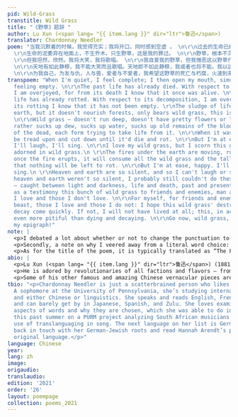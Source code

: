 ```yaml
---
pid: Wild-Grass
transtitle: Wild Grass
title: "《野草》题辞 "
author: Lu Xun (<span lang= "{{ item.lang }}" dir="ltr">鲁迅</span>)
translator: Chardonnay Needler
poem: "当我沉默着的时候，我觉得充实；我将开口，同时感到空虚 。 \n\r\n过去的生命已经死亡。我对于这死亡有大欢喜，因为我借此知道它曾经存活。死亡的生命已经朽腐。我对于这朽腐有大欢喜，因为我借此知道它还非空虚。
  \r\n生命的泥委弃在地面上，不生乔木，只生野草，这是我的罪过。 \n\r\n野草，根本不深，花叶不美，然而吸取露，吸取水，吸取陈死人的血和肉，各各夺取它的生存。当生存时，还是将遭践踏，将遭删刈，直至于死亡而朽腐。
  \r\n但我坦然，欣然。我将大笑，我将歌唱。 \n\r\n我自爱我的野草，但我憎恶这以野草作装饰的地面。 \n\r\n地火在地下运行，奔突；熔岩一旦喷出，将烧尽一切野草，以及乔木，于是并且无可朽腐。但我坦然，欣然。我将大笑，我将歌唱。
  \n\r\n天地有如此静穆，我不能大笑而且歌唱。天地即不如此静穆，我或者也将不能。我以这一丛野草，在明与暗，生与死，过去与未来之际，献于友与仇，人与兽，爱者与不爱者之前作证。
  \n\r\n为我自己，为友与仇，人与兽，爱者与不爱者，我希望这野草的死亡与朽腐，火速到来。要 不然，我先就未曾生存，这实在比死亡与朽腐更其不幸。 \r\n去罢，野草，连着我的题辞！"
transpoem: "When I'm quiet, I feel complete; I then open my mouth, simultaneously
  feeling empty. \n\r\nThe past life has already died. With respect to its death,
  I am overjoyed, for from its death I know that it once was alive. \n\r\nThis dead
  life has already rotted. With respect to its decomposition, I am overjoyed, as from
  its rotting I know that it has not been empty. \r\nThe sludge of life drips on the
  earth, but it doesn't nourish forests, only bears wild grass, this is my fault.
  \n\r\nWild grass — doesn't run deep, doesn't have pretty flowers or leaves, but
  rather sucks up dew, sucks up water, sucks up old remains of the blood and flesh
  of the dead, each form trying to take life from it. \n\r\nWhen it was living, it'd
  be tread upon and cut down until it'd die and rot. \n\r\nBut I'm at ease, happy.
  I'll laugh, I'll sing. \n\r\nI love my wild grass, but I scorn this ground that's
  adorned in wild grass.\n \r\nThe fires under the earth are moving, running wild;
  once the fire erupts, it will consume all the wild grass and the tall trees, such
  that nothing will be left to rot. \n\r\nBut I'm at ease, happy. I'll laugh, I'll
  sing.\n \r\nHeaven and earth are so silent, and so I can't laugh or sing. \n\r\nIf
  heaven and earth weren't so silent, I probably still couldn't do these things. \n\r\nI
  — caught between light and darkness, life and death, past and present — dedicate
  as a testimony this bunch of wild grass to friends and enemies, man and beast, those
  I love and those I don't love. \n\r\nFor myself, for friends and enemies, man and
  beast, those I love and those I do not: I hope this wild grass' destruction and
  decay come quickly. If not, I will not have lived at all; this, in actuality, is
  even more pitiful than dying and decaying. \n\r\nGo now, wild grass, along with
  my epigraph!"
note: |
  <p>I debated a lot about whether or not to change the punctuation to something more widely accepted (no run ons, fragments, etc.), but to honor Lu Xun and his legacy of spearheading the vernacular movement in the early twentieth century, I figured I should make it as conversational as possible. This meant preserving — for the most part — fragments and unorthodox comma rules, as well as keeping vocabulary and sentence structures at a very colloquial level. His poem is very conversational, and thus I opted for the use of contractions, such as “I’ll” instead of “I shall” or even “I will” for “<span lang= "{{ item.lang }}" dir="ltr">我将</span>,” among others.</p>
  <p>Secondly, a note on why I veered away from a literal word choice: “<span lang= "{{ item.lang }}" dir="ltr">吸取</span>” literally translates to “absorb,” but I wanted to make the verb more active to personify the grass. Also, I felt that “absorb” wasn’t active enough to be used thrice in a row with the same biting tone the poem had — it dulled the energy. “Sucking” seemed good because the character “<span lang= "{{ item.lang }}" dir="ltr">吸</span>” is also used in the word for “straw,” “<span lang= "{{ item.lang }}" dir="ltr">吸管</span>,” and the image Lu presents in his poem is incredibly visceral while simultaneously whimsical. “Consume” felt too formal given Lu’s insistence on vernacular writing throughout his career.</p>
  <p>As for the title of the poem, it is typically translated as “The Foreword,” for it is both a poem as well as the foreword of Lu’s eponymous poetry book, <em>Wild Grass</em>. Since this is a standalone piece, I figured I should give it a standalone name. As for the tone, I tried to keep it ambivalent, as Lu Xun premises his book with this very morbid yet also playful introduction.</p>
abio: |
  <p>Lu Xun (<span lang= "{{ item.lang }}" dir="ltr">鲁迅</span>) (1881–1936, birth name: Zhou Shuren <span lang= "{{ item.lang }}" dir="ltr">周树人</span>) is one of the most important — if not the most influential — early twentieth-century Chinese literati figures and essayists. Originally on a pre-med track, the Shaoxing, Zhejiang, native dropped out of Japanese medical school to pursue literature and heal his country with culture. One of the founding names of the modern Chinese vernacular movement, Lu sought to popularize poetry and novels that were written in the language the people spoke (<em>baihua wen</em>), instead of the antiquated Classical Chinese that employed gatekeeping grammatical structures and vocabulary. This made him one of the most popular of the twentieth century.</p>
  <p>He is adored by revolutionaries of all factions and flavors — from Chairman Mao to dissidents — and was politically ambiguous even though he was a definite Leftist. To illustrate this, he was the head of Shanghai’s League of Left-Wing Writers, but when the Chinese Communist Party asked him to write a novel of the communist revolution in rural China, he declined. He, along with other early twentieth-century Chinese writers, popularized writing about problems that plagued the common man, akin to the Realist movement of Gustave Flaubert and Émile Zola.</p>
  <p>Some of his other famous and amazing Chinese vernacular pieces are the short stories <span lang= "{{ item.lang }}" dir="ltr">《狂人日记》</span> (“A Madman’s Diary”) and <span lang= "{{ item.lang }}" dir="ltr">《阿Q正传》</span> (“A True Story of Ah Q”).</p>
tbio: "<p>Chardonnay Needler is just a scatterbrained person who likes languages.
  A sophomore at the University of Pennsylvania, she’s studying international relations
  and either Chinese or linguistics. She speaks and reads English, French, and Mandarin,
  and can barely get by in Japanese, Spanish, and Zulu. She loves examining the sociopolitical
  aspects of words and why they are chosen, which she was able to do in greater detail
  this past summer on a PURM project analyzing South African musicians’ and activists’
  use of translanguaging in song. The next language on her list is German, to get
  back in touch with her German-Jewish roots and read Hannah Arendt’s pieces in their
  original language.</p>"
language: Chinese
year: 
lang: zh
image: 
origaudio: 
translaudio: 
edition: '2021'
order: '26'
layout: poempage
collection: poems_2021
---
```

